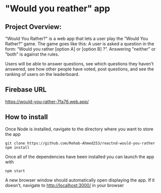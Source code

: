 # "Would you reather" app

## Project Overview:

"Would You Rather?" is a web app that lets a user play the “Would You Rather?” game. The game goes like this: A user is asked a question in the form: “Would you rather [option A] or [option B] ?”. Answering "neither" or "both" is against the rules.

Users will be able to answer questions, see which questions they haven’t answered, see how other people have voted, post questions, and see the ranking of users on the leaderboard.

## Firebase URL

https://would-you-rather-7fa76.web.app/


## How to install

Once Node is installed, navigate to the directory where you want to store the app

```
git clone https://github.com/Rehab-Ahmed253/reactnd-would-you-rather
npm install
```

Once all of the dependencies have been installed you can launch the app with

```
npm start
```

A new browser window should automatically open displaying the app. If it doesn't, navigate to [http://localhost:3000/](http://localhost:3000/) in your browser
